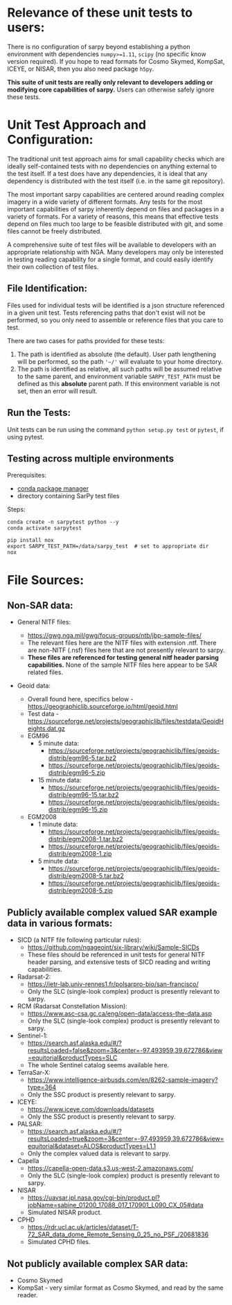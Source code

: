 Relevance of these unit tests to users:
=======================================
There is no configuration of sarpy beyond establishing a python environment with 
dependencies `numpy>=1.11`, `scipy` (no specific know version required). If you 
hope to read formats for Cosmo Skymed, KompSat, ICEYE, or NISAR, then you also 
need package `h5py`. 

**This suite of unit tests are really only relevant to developers adding or modifying 
core capabilities of sarpy.** Users can otherwise safely ignore these tests.


Unit Test Approach and Configuration:
=====================================
The traditional unit test approach aims for small capability checks which are ideally 
self-contained tests with no dependencies on anything external to the test itself. 
If a test does have any dependencies, it is ideal that any dependency is distributed 
with the test itself (i.e. in the same git repository).

The most important sarpy capabilities are centered around reading complex imagery 
in a wide variety of different formats. Any tests for the most important capabilities 
of sarpy inherently depend on files and packages in a variety of formats. For a variety 
of reasons, this means that effective tests depend on files much too large to be 
feasible distributed with git, and some files cannot be freely distributed. 

A comprehensive suite of test files will be available to developers with an 
appropriate relationship with NGA. Many developers may only be interested in 
testing reading capability for a single format, and could easily identify their 
own collection of test files.

File Identification:
--------------------
Files used for individual tests will be identified is a json structure referenced 
in a given unit test. Tests referencing paths that don't exist will not be performed, 
so you only need to assemble or reference files that you care to test. 

There are two cases for paths provided for these tests:
1. The path is identified as absolute (the default). User path lengthening will be 
   performed, so the path `'~/'` will evaluate to your home directory. 
2. The path is identified as relative, all such paths will be assumed relative to 
   the same parent, and environment variable `SARPY_TEST_PATH` must be defined as 
   this **absolute** parent path. If this environment variable is not set, then an 
   error will result.

Run the Tests:
--------------
Unit tests can be run using the command `python setup.py test` or `pytest`, if 
using pytest.

Testing across multiple environments
------------------------------------
Prerequisites:
- [conda package manager](https://docs.conda.io/en/latest/)
- directory containing SarPy test files

Steps:
```shell
conda create -n sarpytest python --y
conda activate sarpytest

pip install nox
export SARPY_TEST_PATH=/data/sarpy_test  # set to appropriate dir
nox
```

File Sources:
=============

Non-SAR data:
-------------
- General NITF files:
    - https://gwg.nga.mil/gwg/focus-groups/ntb/jbp-sample-files/
    - The relevant files here are the NITF files with extension .ntf. There are
      non-NITF (.nsf) files here that are not presently relevant to sarpy.
    - **These files are referenced for testing general nitf header parsing capabilities.**
      None of the sample NITF files here appear to be SAR related files.

- Geoid data:
    - Overall found here, specifics below - https://geographiclib.sourceforge.io/html/geoid.html
    - Test data - https://sourceforge.net/projects/geographiclib/files/testdata/GeoidHeights.dat.gz
    - EGM96
        - 5 minute data:
            + https://sourceforge.net/projects/geographiclib/files/geoids-distrib/egm96-5.tar.bz2
            + https://sourceforge.net/projects/geographiclib/files/geoids-distrib/egm96-5.zip
        - 15 minute data:
            + https://sourceforge.net/projects/geographiclib/files/geoids-distrib/egm96-15.tar.bz2
            + https://sourceforge.net/projects/geographiclib/files/geoids-distrib/egm96-15.zip
    - EGM2008
        - 1 minute data:
            + https://sourceforge.net/projects/geographiclib/files/geoids-distrib/egm2008-1.tar.bz2
            + https://sourceforge.net/projects/geographiclib/files/geoids-distrib/egm2008-1.zip
        - 5 minute data:
            + https://sourceforge.net/projects/geographiclib/files/geoids-distrib/egm2008-5.tar.bz2
            + https://sourceforge.net/projects/geographiclib/files/geoids-distrib/egm2008-5.zip

Publicly available complex valued SAR example data in various formats:
----------------------------------------------------------------------
- SICD (a NITF file following particular rules):
    + https://github.com/ngageoint/six-library/wiki/Sample-SICDs
    + These files should be referenced in unit tests for general NITF header parsing,
      and extensive tests of SICD reading and writing capabilities.
- Radarsat-2:
    + https://ietr-lab.univ-rennes1.fr/polsarpro-bio/san-francisco/
    + Only the SLC (single-look complex) product is presently relevant to sarpy.
- RCM (Radarsat Constellation Mission):
    + https://www.asc-csa.gc.ca/eng/open-data/access-the-data.asp
    + Only the SLC (single-look complex) product is presently relevant to sarpy.
- Sentinel-1:
    + https://search.asf.alaska.edu/#/?resultsLoaded=false&zoom=3&center=-97.493959,39.672786&view=equitorial&productTypes=SLC
    + The whole Sentinel catalog seems available here.
- TerraSar-X:
    + https://www.intelligence-airbusds.com/en/8262-sample-imagery?type=364
    + Only the SSC product is presently relevant to sarpy.
- ICEYE:
    + https://www.iceye.com/downloads/datasets
    + Only the SSC product is presently relevant to sarpy.
- PALSAR:
    + https://search.asf.alaska.edu/#/?resultsLoaded=true&zoom=3&center=-97.493959,39.672786&view=equitorial&dataset=ALOS&productTypes=L1.1
    + Only the complex valued data is relevant to sarpy.
- Capella
    + https://capella-open-data.s3.us-west-2.amazonaws.com/
    + Only the SLC (single-look complex) product is presently relevant to sarpy.
- NISAR
    + https://uavsar.jpl.nasa.gov/cgi-bin/product.pl?jobName=sabine_01200_17088_017_170901_L090_CX_05#data
    + Simulated NISAR product. 
- CPHD
    + https://rdr.ucl.ac.uk/articles/dataset/T-72_SAR_data_dome_Remote_Sensing_0_25_no_PSF_/20681836
    + Simulated CPHD files. 

Not publicly available complex SAR data:
----------------------------------------
- Cosmo Skymed
- KompSat - very similar format as Cosmo Skymed, and read by the same reader.
